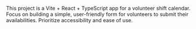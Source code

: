 <!-- Use this file to provide workspace-specific custom instructions to Copilot. For more details, visit https://code.visualstudio.com/docs/copilot/copilot-customization#_use-a-githubcopilotinstructionsmd-file -->

This project is a Vite + React + TypeScript app for a volunteer shift calendar. Focus on building a simple, user-friendly form for volunteers to submit their availabilities. Prioritize accessibility and ease of use.
